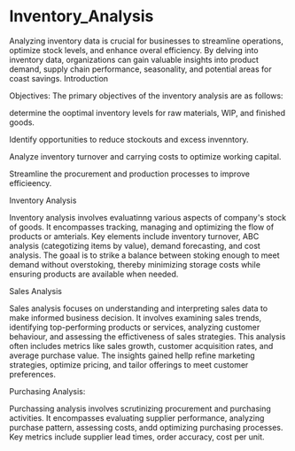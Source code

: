 # Inventory_Analysis
Analyzing inventory data is crucial for businesses to streamline operations, optimize stock levels, and enhance overal efficiency. By delving into inventory data, organizations can gain valuable insights into product demand, supply chain performance, seasonality, and potential areas for coast savings. 
Introduction

Objectives: The primary objectives of the inventory analysis are as follows:

determine the ooptimal inventory levels for raw materials, WIP, and finished goods.

Identify opportunities to reduce stockouts and excess invenntory.

Analyze inventory turnover and carrying costs to optimize working capital.

Streamline the procurement and production processes to improve efficieency.

Inventory Analysis

Inventory analysis involves evaluatinng various aspects of company's stock of goods. It encompasses tracking, managing and optimizing the flow of products or amterials. Key elements include inventory turnover, ABC analysis (categotizing items by value), demand forecasting, and cost analysis. The goaal is to strike a balance between stoking enough to meet demand without overstoking, thereby minimizing storage costs while ensuring products are available when needed.

Sales Analysis

Sales analysis focuses on understanding and interpreting sales data to make informed business decision. It involves examining sales trends, identifying top-performing products or services, analyzing customer behaviour, and assessing the effictiveness of sales strategies. This analysis often includes metrics like sales growth, customer acquisition rates, and average purchase value. The insights gained hellp refine marketing strategies, optimize pricing, and tailor offerings to meet customer preferences.

Purchasing Analysis:

Purchassing analysis involves scrutinizing procurement and purchasing activities. It encompasses evaluating supplier performance, analyzing purchase pattern, assessing costs, andd optimizing purchasing processes. Key metrics include supplier lead times, order accuracy, cost per unit.
